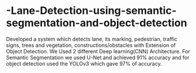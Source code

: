# -Lane-Detection-using-semantic-segmentation-and-object-detection
Developed a system which detects lane, its marking, pedestrian, traffic signs, trees and vegetation, constructions/obstacles with Extension of Object Detection. We Used 2 different Deep learning(CNN) Architecture. For Semantic Segmentation we used U-Net and achieved 91% accuracy and for object detection used the YOLOv3 which gave 97% of accuracy.
